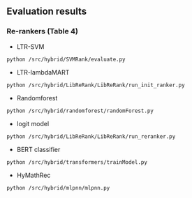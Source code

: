 ## Evaluation results

### Re-rankers (Table 4)

- LTR-SVM

```python /src/hybrid/SVMRank/evaluate.py```

- LTR-lambdaMART

```python /src/hybrid/LibReRank/LibReRank/run_init_ranker.py```

- Randomforest

```python /src/hybrid/randomforest/randomForest.py```

- logit model

```python /src/hybrid/LibReRank/LibReRank/run_reranker.py```

- BERT classifier

```python /src/hybrid/transformers/trainModel.py```

- HyMathRec

```python /src/hybrid/mlpnn/mlpnn.py```